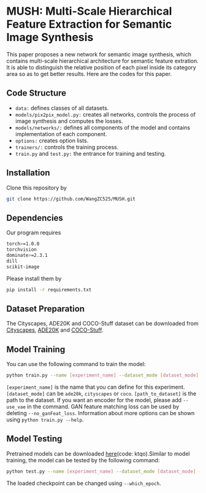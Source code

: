 # MUSH: Multi-Scale Hierarchical Feature Extraction for Semantic Image Synthesis
This paper proposes a new network for semantic image synthesis, which contains multi-scale hierarchical architecture for semantic feature extration. It is able to distinguish the relative position of each pixel inside its category area so as to get better results. Here are the codes for this paper.

## Code Structure
- `data:` defines classes of all datasets.
- `models/pix2pix_model.py:` creates all networks, controls the process of image synthesis and computes the losses.
- `models/networks/:` defines all components of the model and contains implementation of each component.
- `options:` creates option lists.
- `trainers/:` controls the training process.
- `train.py` and `test.py:` the entrance for training and testing.

## Installation
Clone this repository by
```bash
git clone https://github.com/WangZC525/MUSH.git
```

## Dependencies
Our program requires
```bash
torch>=1.0.0
torchvision
dominate>=2.3.1
dill
scikit-image
```
Please install them by
```bash
pip install -r requirements.txt
```

## Dataset Preparation
The Cityscapes, ADE20K and COCO-Stuff dataset can be downloaded from [Cityscapes](https://www.cityscapes-dataset.com/), [ADE20K](http://groups.csail.mit.edu/vision/datasets/ADE20K/) and [COCO-Stuff](https://github.com/nightrome/cocostuff). 

## Model Training
You can use the following command to train the model:
```bash
python train.py --name [experiment_name] --dataset_mode [dataset_mode] --dataroot [path_to_dataset] --no_ganFeat_loss
```
`[experiment_name]` is the name that you can define for this experiment. `[dataset_mode]` can be `ade20k`, `cityscapes` or `coco`. `[path_to_dataset]` is the path to the dataset. If you want an encoder for the model, please add `--use_vae` in the command. GAN feature matching loss can be used by deleting `--no_ganFeat_loss`. Information about more options can be shown using `python train.py --help`.

## Model Testing
Pretrained models can be downloaded [here](https://pan.baidu.com/s/1FfdCWDWqSPJtxFCWHEsI3w)(code: ktqo).Similar to model training, the model can be tested by the following command:
```bash
python test.py --name [experiment_name] --dataset_mode [dataset_mode] --dataroot [path_to_dataset] 
```
The loaded checkpoint can be changed using `--which_epoch`.
